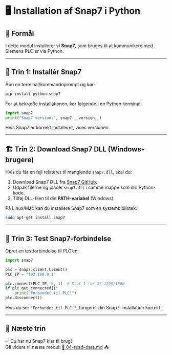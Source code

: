 # 🖥️ **Installation af Snap7 i Python**

## 📌 **Formål**
I dette modul installerer vi **Snap7**, som bruges til at kommunikere med Siemens PLC'er via Python.

---

## 🔧 **Trin 1: Installér Snap7**
Åbn en terminal/kommandoprompt og kør:

```sh
pip install python-snap7
```

For at bekræfte installationen, kør følgende i en Python-terminal:

```python
import snap7
print("Snap7 version:", snap7.__version__)
```

Hvis Snap7 er korrekt installeret, vises versionen.

---

## 🏗 **Trin 2: Download Snap7 DLL (Windows-brugere)**
Hvis du får en fejl relateret til manglende `snap7.dll`, skal du:

1. Download Snap7 DLL fra [Snap7 GitHub](https://github.com/fgsect/snap7).  
2. Udpak filerne og placer `snap7.dll` i samme mappe som din Python-kode.  
3. Tilføj DLL-filen til din **PATH-variabel** (Windows).  

På Linux/Mac kan du installere Snap7 som en systembibliotek:

```sh
sudo apt-get install snap7
```

---

## 🔄 **Trin 3: Test Snap7-forbindelse**
Opret en testforbindelse til PLC’en:

```python
import snap7

plc = snap7.client.Client()
PLC_IP = "192.168.0.1"

plc.connect(PLC_IP, 0, 1)  # Slot 1 for S7-1200/1500
if plc.get_connected():
    print("Forbundet til PLC!")
plc.disconnect()
```

Hvis du ser `"Forbundet til PLC!"`, fungerer din Snap7-installation korrekt.

---

## 🚀 **Næste trin**
✅ Du har nu Snap7 klar til brug!  
Gå videre til næste modul: [📄 04-read-data.md](04-read-data.md) 📥
